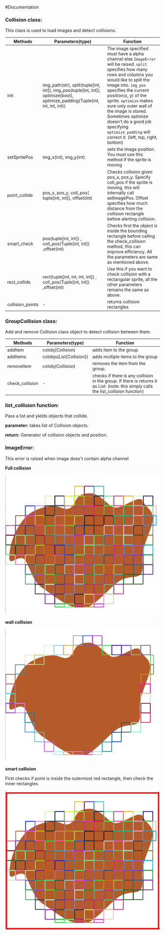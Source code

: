 #Documentation

### Collision class:
This class is used to load images and detect collisions.

| Methods              | Parameters(type)                                                                                                               | Function                                                                                                                                                                                                                                                                                                                                                                                                          |
|----------------------|--------------------------------------------------------------------------------------------------------------------------------|--------------------------------------------------------------------------------------------------------------------------------------------------------------------------------------------------------------------                                                                                                                                                                                               |
| init                 | img_path(str), split(tuple[int, int]), img_pos(tuple[int, int]),  optimize(bool), optimize_padding(Tuple(int, int, int, int))  | The image specified must have a alpha channel else `ImageError` will be raised. `split` specifies how many rows and columns you would like to split the image into. `img_pos` specifies the current position(x, y) of the sprite. `optimize` makes sure only outer wall of the image is stored. Sometimes optimize doesn't do a good job specifying `optimize_padding` will correct it. (left, top, right, bottom)|
| setSpritePos         | img_x(int), img_y(int)                                                                                                         | sets the image position. You must use this method if the sprite is  moving                                                                                                                                                                                                                                                                                                                                        |
| point_collide        | pos_x, pos_y, coll_pos(  tuple[int, int]), offset(int)                                                                         | Checks collision given pos_x, pos_y. Specify coll_pos if the sprite is moving,  this will internally call setImagePos. Offset specifies how much distance from the  collision rectangle before alerting collision.                                                                                                                                                                                                |
| smart_check          | pos(tuple[int, int]) , coll_pos(Tuple[int, int])  ,offset(int)                                                                 | Checks first the object is inside the bounding rectangle before calling the  check_collision method, this can improve efficiency. All the parameters are same as  mentioned above.                                                                                                                                                                                                                                |
| rect_collide         | rect(tuple[int, int, int, int]) , coll_pos(Tuple[int, int]) ,offset(int)                                                       | Use this if you want to check collision with a rectangular sprite, all the other parameters remains the same as above.                                                                                                                                                                                                                                                                                            |
| collision_points     | -                                                                                                                              | returns collision rectangles                                                                                                                                                                                                                                                                                                                                                                                      |

### GroupCollision class:
Add and remove Collision class object to detect collision between them.

| Methods         | Parameters(type)         | Function                                                                                                                             |
|-----------------|--------------------------|--------------------------------------------------------------------------------------------------------------------------------------|
| addItem         | colobj(Collision)        | adds item to the group                                                                                                               |
| addItems        | colobjs(List[Collision]) | adds multiple items to the group                                                                                                     |
| removeItem      | colobj(Collision)        | removes the item from the group.                                                                                                     |
| check_collision | -                        | checks if there is any collision in the group. If there is returns it as List. (note: this simply calls the list_collision function) |

### list_collision function:
Pass a list and yields objects that collide.

**parameter:** takes list of Collision objects.

**return:** Generator of collision objects and position.

### ImageError:
 This error is raised when image does't contain alpha channel

**Full collision**

![Full collision](https://github.com/PaulleDemon/PyCollision/blob/main/DocumentationImages/FullCollisionImage.png?raw=True)

**wall collision**

![Wall Collision](https://github.com/PaulleDemon/PyCollision/blob/main/DocumentationImages/WallCollisionImage.png?raw=True)

**smart collision**

First checks if point is inside the outermost red rectangle, then check the inner rectangles 

![smart collision](https://github.com/PaulleDemon/PyCollision/blob/main/DocumentationImages/SmartCollision.png?raw=True)
